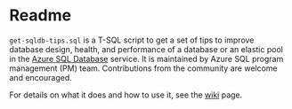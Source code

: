 # Readme

`get-sqldb-tips.sql` is a T-SQL script to get a set of tips to improve database design, health, and performance of a database or an elastic pool in the [Azure SQL Database](https://azure.microsoft.com/services/sql-database/) service. It is maintained by Azure SQL program management (PM) team. Contributions from the community are welcome and encouraged.

For details on what it does and how to use it, see the [wiki](../../wiki/Azure-SQL-Database-tips) page.
